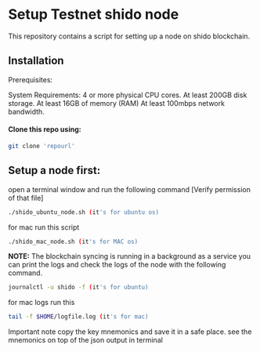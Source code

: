 # Setup Testnet shido node

This repository contains a script for setting up a node on shido blockchain. 

## Installation

Prerequisites:

System Requirements:
    4 or more physical CPU cores.
    At least 200GB disk storage.
    At least 16GB of memory (RAM)
    At least 100mbps network bandwidth.


#### Clone this repo using:
```bash
git clone 'repourl'

```
## Setup a node first:

open a terminal window and run the following command
[Verify permission of that file]
```bash
./shido_ubuntu_node.sh (it's for ubuntu os)
```

for mac run this script 
```bash
./shido_mac_node.sh (it's for MAC os)
```

**NOTE:** The blockchain syncing is running in a background as a service you can print the logs and check the logs of the node with the following command.
```bash
journalctl -u shido -f (it's for ubuntu)
```

for mac logs run this
```bash
tail -f $HOME/logfile.log (it's for mac)
```

Important note copy the key mnemonics and save it in a safe place. see the mnemonics on top of the json output in terminal
